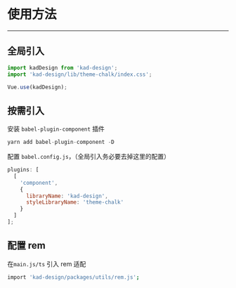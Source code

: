 # 使用方法

---

## 全局引入

```js
import kadDesign from 'kad-design';
import 'kad-design/lib/theme-chalk/index.css';

Vue.use(kadDesign);
```

## 按需引入

安装 `babel-plugin-component` 插件

```js
yarn add babel-plugin-component -D
```

配置 `babel.config.js`，（全局引入务必要去掉这里的配置）

```js
plugins: [
  [
    'component',
    {
      libraryName: 'kad-design',
      styleLibraryName: 'theme-chalk'
    }
  ]
];
```

## 配置 rem

在`main.js/ts` 引入 rem 适配

```bash
import 'kad-design/packages/utils/rem.js';
```

